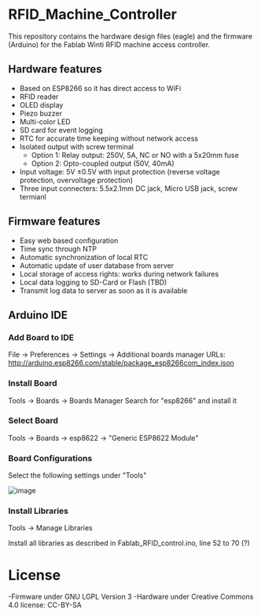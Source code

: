 # RFID_Machine_Controller
This repository contains the hardware design files (eagle) and the firmware (Arduino) for the Fablab Winti RFID machine access controller. 
## Hardware features
- Based on ESP8266 so it has direct access to WiFi
- RFID reader 
- OLED display
- Piezo buzzer
- Multi-color LED
- SD card for event logging
- RTC for accurate time keeping without network access
- Isolated output with screw terminal
  - Option 1: Relay output: 250V, 5A, NC or NO with a 5x20mm fuse
  - Option 2: Opto-coupled output (50V, 40mA)
- Input voltage: 5V ±0.5V with input protection (reverse voltage protection, overvoltage protection)
- Three input connecters: 5.5x2.1mm DC jack, Micro USB jack, screw termianl

## Firmware features
- Easy web based configuration
- Time sync through NTP
- Automatic synchronization of local RTC 
- Automatic update of user database from server
- Local storage of access rights: works during network failures
- Local data logging to SD-Card or Flash (TBD)
- Transmit log data to server as soon as it is available

## Arduino IDE
### Add Board to IDE
File -> Preferences -> Settings -> Additional boards manager URLs: http://arduino.esp8266.com/stable/package_esp8266com_index.json  
### Install Board
Tools -> Boards -> Boards Manager
Search for "esp8266" and install it
### Select Board
Tools -> Boards -> esp8622 -> "Generic ESP8622 Module"
### Board Configurations
Select the following settings under "Tools"

![image](https://github.com/user-attachments/assets/e9b4005c-9c74-44d9-99d8-364a309bd660)

### Install Libraries
Tools -> Manage Libraries

Install all libraries as described in Fablab_RFID_control.ino, line 52 to 70 (?)

# License
-Firmware under GNU LGPL Version 3
-Hardware under Creative Commons 4.0 license: CC-BY-SA
